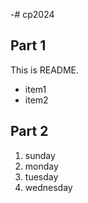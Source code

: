 -# cp2024

## Part 1
 This is README.
- item1
- item2

## Part 2
1. sunday
1. monday
1. tuesday
1. wednesday
